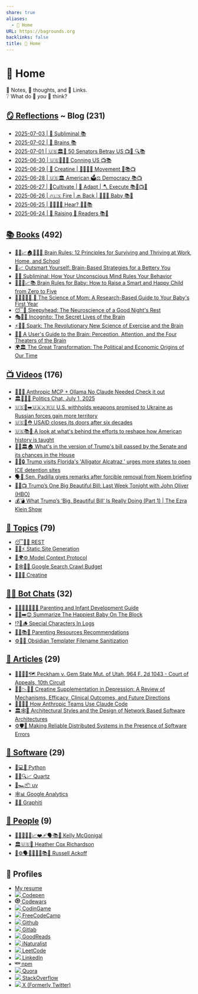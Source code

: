 ```yaml
---
share: true
aliases:
  - 🏡 Home
URL: https://bagrounds.org
backlinks: false
title: 🏡 Home
---
```

# 🏡 Home  
📑 Notes, 💭 thoughts, and 🔗 Links.  
❔ What do 🫵 _you_ 🤔 think?  
  
## [🪞 Reflections](./reflections/index.md) ~ Blog (231)  
- [2025-07-03 | 🤫 Subliminal 📚](./reflections/2025-07-03.md)  
- [2025-07-02 | 🧠 Brains 📚](./reflections/2025-07-02.md)  
- [2025-07-01 | 🇺🇸🏛️💸 50 Senators Betray US 📺📰 🔍📚](./reflections/2025-07-01.md)  
- [2025-06-30 | 🇺🇸👹📜💸 Conning US 📺📚](./reflections/2025-06-30.md)  
- [2025-06-29 | 💪 Creatine | 💃🏼🕺🏽 Movement 🌌📚📺](./reflections/2025-06-29.md)  
- [2025-06-28 | 🇺🇸🏛️ American 🗳️⚖️ Democracy 📚📺](./reflections/2025-06-28.md)  
- [2025-06-27 | 🌱Cultivate | 🧬 Adapt | 🪓 Execute 📚🌌📺📰](./reflections/2025-06-27.md)  
- [2025-06-26 | 🔥🇺🇸 Fire | 🔙 Back | 👶🏼🔢 Baby 📚🌌](./reflections/2025-06-26.md)  
- [2025-06-25 | 👶🏼👂🏼 Hear? 🤖💬📚](./reflections/2025-06-25.md)  
- [2025-06-24 | 🌱 Raising 📖 Readers 📚🌌](./reflections/2025-06-24.md)  
  
  
## [📚 Books](./books/index.md) (492)  
- [🧠💡📈🏠🏢🧑‍🎓 Brain Rules: 12 Principles for Surviving and Thriving at Work, Home, and School](./books/brain-rules-12-principles-for-surviving-and-thriving-at-work-home-and-school.md)  
- [🧠📈 Outsmart Yourself: Brain-Based Strategies for a Bettery You](./books/outsmart-yourself-brain-based-strategies-for-a-bettery-you.md)  
- [🤫🧠 Subliminal: How Your Unconscious Mind Rules Your Behavior](./books/subliminal-how-your-unconscious-mind-rules-your-behavior.md)  
- [👶🧠😊📈📚 Brain Rules for Baby: How to Raise a Smart and Happy Child from Zero to Five](./books/brain-rules-for-baby.md)  
- [🤰👶🔬👩‍⚕️ 🧪 The Science of Mom: A Research-Based Guide to Your Baby's First Year](./books/the-science-of-mom.md)  
- [😴🧠 Sleepyhead: The Neuroscience of a Good Night's Rest](./books/sleepyhead-the-neuroscience-of-a-good-nights-rest.md)  
- [🎭🤫🧠 Incognito: The Secret Lives of the Brain](./books/incognito.md)  
- [⚡🧠🏃 Spark: The Revolutionary New Science of Exercise and the Brain](./books/spark-the-revolutionary-new-science-of-exercise-and-the-brain.md)  
- [🧠📖 A User's Guide to the Brain: Perception, Attention, and the Four Theaters of the Brain](./books/the-users-guide-to-the-brain-perception-attention-and-the-four-theaters-of-the-mind.md)  
- [🌍🏛️ The Great Transformation: The Political and Economic Origins of Our Time](./books/the-great-transformation-the-political-and-economic-origins-of-our-time.md)  
  
  
## [📺 Videos](./videos/index.md) (176)  
- [🤖🧠🚫 Anthropic MCP + Ollama No Claude Needed Check it out](./videos/anthropic-mcp-ollama-no-claude-needed-check-it-out.md)  
- [🏛️👹👑📜 Politics Chat, July 1, 2025](./videos/politics-chat-july-1-2025.md)  
- [🇺🇸🚫➡️🇺🇦⚔️🇷🇺 U.S. withholds weapons promised to Ukraine as Russian forces gain more territory](./videos/us-withholds-weapons-promised-to-ukraine-as-russian-forces-gain-more-territory.md)  
- [🇺🇸🚫⛑️ USAID closes its doors after six decades](./videos/usaid-closes-its-doors-after-six-decades.md)  
- [🇺🇸📚🔄 A look at what's behind the efforts to reshape how American history is taught](./videos/a-look-at-whats-behind-the-efforts-to-reshape-how-american-history-is-taught.md)  
- [👹📜🏛️🏠 What's in the version of Trump's bill passed by the Senate and its chances in the House](./videos/whats-in-the-version-of-trumps-bill-passed-by-the-senate-and-its-chances-in-the-house.md)  
- [👹🐊🔒 Trump visits Florida's 'Alligator Alcatraz,' urges more states to open ICE detention sites](./videos/trump-visits-floridas-alligator-alcatraz-urges-more-states-to-open-ice-detention-sites.md)  
- [🗣️🚪 Sen. Padilla gives remarks after forcible removal from Noem briefing](./videos/watch-sen-padilla-gives-remarks-after-forcible-removal-from-noem-briefing.md)  
- [🤡💵📺 Trump’s One Big Beautiful Bill: Last Week Tonight with John Oliver (HBO)](./videos/trumps-one-big-beautiful-bill-last-week-tonight-with-john-oliver-hbo.md)  
- [💰💣 What Trump’s ‘Big, Beautiful Bill’ Is Really Doing (Part 1) | The Ezra Klein Show](./videos/what-trumps-big-beautiful-bill-is-really-doing-part-1-the-ezra-klein-show.md)  
  
  
## [🌌 Topics](./topics/index.md) (79)  
- [😴🛌🧘 REST](./topics/rest.md)  
- [💾🧱⚡️ Static Site Generation](./topics/static-site-generation.md)  
- [🧠🌍⚙️ Model Context Protocol](./topics/model-context-protocol.md)  
- [🤖🕸️💸🔎 Google Search Crawl Budget](./topics/google-search-crawl-budget.md)  
- [💪🏋️‍♂️ Creatine](./topics/creatine.md)  
  
  
## [🤖💬 Bot Chats](./bot-chats/index.md) (32)  
- [🤰🏼👶🍼👨‍👩‍👦 Parenting and Infant Development Guide](./bot-chats/parenting-and-infant-development-guide.md)  
- [👶😭➡️😊 Summarize The Happiest Baby On The Block](./bot-chats/summarize-the-happiest-baby-on-the-block.md)  
- [⁉️🔣🪵 Special Characters In Logs](./bot-chats/special-characters-in-logs.md)  
- [🤱🏼📚💡 Parenting Resources Recommendations](./bot-chats/parenting-resources-recommendations.md)  
- [⚙️📝🧹 Obsidian Templater Filename Sanitization](./bot-chats/obsidian-templater-filename-sanitization.md)  
  
  
## [📄  Articles](./articles/index.md) (29)  
- [👨‍⚖️🆚🏢🗺️ Peckham v. Gem State Mut. of Utah, 964 F. 2d 1043 - Court of Appeals, 10th Circuit](../Peckham%20v.%20Gem%20State%20Mut.%20of%20Utah,%20964%20F.%202d%201043%20-%20Court%20of%20Appeals,%2010th%20Circuit.md)  
- [💪🧠📉💊🔎 Creatine Supplementation in Depression: A Review of Mechanisms, Efficacy, Clinical Outcomes, and Future Directions](./articles/creatine-supplementation-in-depression-a-review-of-mechanisms-efficacy-clinical-outcomes-and-future-directions.md)  
- [🧑‍💻🤖🤝 How Anthropic Teams Use Claude Code](./articles/how-anthropic-teams-use-claude-code.md)  
- [🏛️🕸️🧩 Architectural Styles and the Design of Network Based Software Architectures](./articles/architectural-styles-and-the-design-of-network-based-software-architectures.md)  
- [⚙️🛡️🐛 Making Reliable Distributed Systems in the Presence of Software Errors](./articles/making-reliable-distributed-systems-in-the-presence-of-software-errors.md)  
  
  
## [💾 Software](./software/index.md) (29)  
- [🐍💻🐍 Python](./software/python.md)  
- [💎🔬🔍📈 Quartz](./software/quartz.md)  
- [🐍🏎️📦 uv](./software/uv.md)  
- [🕸️📊 Google Analytics](./software/google-analytics.md)  
- [🎨🧱 Graphiti](./software/graphiti.md)  
  
  
## [👥 People](./people/index.md) (9)  
- [🧠🔬🧘‍♀️💪📈❤️‍🩹🗣️📚🌟 Kelly McGonigal](./people/kelly-mcgonigal.md)  
- [🏛️🇺🇸📖 Heather Cox Richardson](./people/heather-cox-richardson.md)  
- [🤔⚙️🗣️🤝💡🧩🔭📚👴 Russell Ackoff](./people/russell-ackoff.md)  
  
  
## 🔗 Profiles  
- [My resume](./topics/my-resume.md)  
- <a href="http://codepen.io/bagrounds"><img style="height:1em; margin:0;" src="https://simpleicons.org/icons/codepen.svg"/> Codepen</a>  
- <a href="http://www.codewars.com/users/bagrounds"><img style="height:1em; margin:0;" src="https://raw.githubusercontent.com/bagrounds/icons/master/codewars.svg"/> Codewars</a>  
- <a href="https://www.codingame.com/profile/0d172b10ecb72b81c2bb2646e8be9d8a8930706"><img style="height:1em; margin:0;" src="https://simpleicons.org/icons/codingame.svg"/> CodinGame</a>  
- <a href="http://freecodecamp.com/bagrounds"><img style="height:1em; margin:0;" src="https://simpleicons.org/icons/freecodecamp.svg"/> FreeCodeCamp</a>  
- <a href="https://github.com/bagrounds"><img style="height:1em; margin:0;" src="https://simpleicons.org/icons/github.svg"/> Github</a>  
- <a href="http://gitlab.com/bagrounds"><img style="height:1em; margin:0;" src="https://simpleicons.org/icons/gitlab.svg"/> Gitlab</a>  
- <a href="http://goodreads.com/bagrounds"><img style="height:1em; margin:0;" src="https://simpleicons.org/icons/goodreads.svg"/> GoodReads</a>  
- <a href="https://www.inaturalist.org/people/8822063"><img style="height:1em; margin:0;" src="https://static.inaturalist.org/wiki_page_attachments/3154-original.png"/> iNaturalist</a>  
- <a href="https://leetcode.com/u/bagrounds"><img style="height:1em; margin:0;" src="https://simpleicons.org/icons/leetcode.svg"/> LeetCode</a>  
- <a href="https://linkedin.com/in/bagrounds"><img style="height:1em; margin:0;" src="https://simpleicons.org/icons/linkedin.svg"/> LinkedIn</a>  
- <a href="http://www.npmjs.com/~bagrounds"><img style="height:1em; margin:0;" src="https://raw.githubusercontent.com/bagrounds/icons/master/npm.svg"/> npm</a>  
- <a href="https://www.quora.com/profile/Bryan-Grounds"><img style="height:1em; margin:0;" src="https://simpleicons.org/icons/quora.svg"/> Quora</a>  
- <a href="http://stackoverflow.com/users/2081363/bagrounds"><img style="height:1em; margin:0;" src="https://simpleicons.org/icons/stackoverflow.svg"/> StackOverflow</a>  
- <a href="https://twitter.com/bagrounds"><img style="height:1em; margin:0;" src="https://simpleicons.org/icons/x.svg"/> X (Formerly Twitter)</a>  
